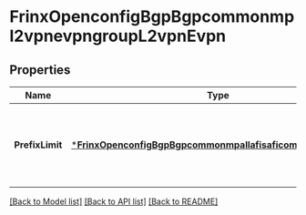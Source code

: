 # FrinxOpenconfigBgpBgpcommonmpl2vpnevpngroupL2vpnEvpn

## Properties
Name | Type | Description | Notes
------------ | ------------- | ------------- | -------------
**PrefixLimit** | [***FrinxOpenconfigBgpBgpcommonmpallafisaficommonPrefixLimit**](frinx.openconfig.bgp.bgpcommonmpallafisaficommon.PrefixLimit.md) | Optional[Configure the maximum number of prefixes that will be accepted from a peer] REF:Optional.empty | [optional] [default to null]

[[Back to Model list]](../README.md#documentation-for-models) [[Back to API list]](../README.md#documentation-for-api-endpoints) [[Back to README]](../README.md)


